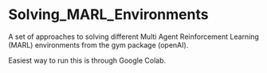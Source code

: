 # Solving_MARL_Environments
A set of approaches to solving different Multi Agent Reinforcement Learning (MARL) environments from the gym package (openAI).

Easiest way to run this is through Google Colab.
